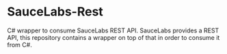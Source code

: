 SauceLabs-Rest
==============

C# wrapper to consume SauceLabs REST API. SauceLabs provides a REST API, this repository contains a wrapper on top of that in order to consume it from C#.
